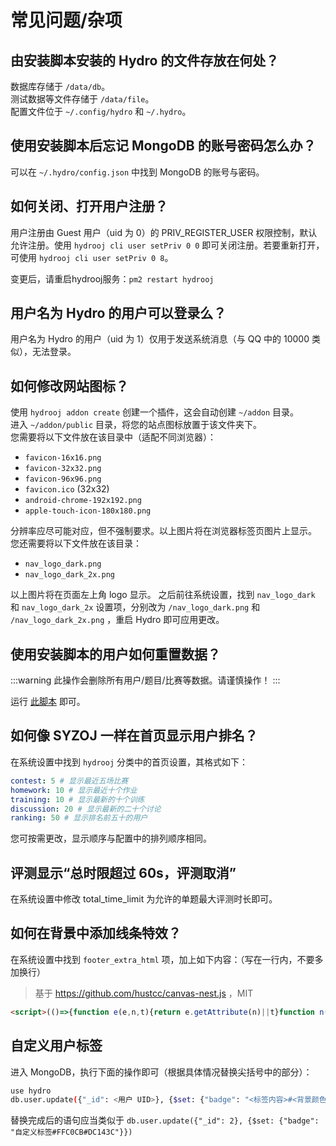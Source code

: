 # 常见问题/杂项

## 由安装脚本安装的 Hydro 的文件存放在何处？

数据库存储于 `/data/db`。  
测试数据等文件存储于 `/data/file`。  
配置文件位于 `~/.config/hydro` 和 `~/.hydro`。

## 使用安装脚本后忘记 MongoDB 的账号密码怎么办？

可以在 `~/.hydro/config.json` 中找到 MongoDB 的账号与密码。

## 如何关闭、打开用户注册？

用户注册由 Guest 用户（uid 为 0）的 PRIV_REGISTER_USER 权限控制，默认允许注册。使用 `hydrooj cli user setPriv 0 0` 即可关闭注册。若要重新打开，可使用 `hydrooj cli user setPriv 0 8`。

变更后，请重启hydrooj服务：`pm2 restart hydrooj`

## 用户名为 Hydro 的用户可以登录么？

用户名为 Hydro 的用户（uid 为 1）仅用于发送系统消息（与 QQ 中的 10000 类似），无法登录。

## 如何修改网站图标？

使用 `hydrooj addon create` 创建一个插件，这会自动创建 `~/addon` 目录。  
进入 `~/addon/public` 目录，将您的站点图标放置于该文件夹下。  
您需要将以下文件放在该目录中（适配不同浏览器）：

- `favicon-16x16.png`
- `favicon-32x32.png`
- `favicon-96x96.png`
- `favicon.ico` (32x32)
- `android-chrome-192x192.png`
- `apple-touch-icon-180x180.png`

分辨率应尽可能对应，但不强制要求。以上图片将在浏览器标签页图片上显示。  
您还需要将以下文件放在该目录：

- `nav_logo_dark.png`
- `nav_logo_dark_2x.png`

以上图片将在页面左上角 logo 显示。
之后前往系统设置，找到 `nav_logo_dark` 和 `nav_logo_dark_2x` 设置项，分别改为 `/nav_logo_dark.png` 和 `/nav_logo_dark_2x.png` ，重启 Hydro 即可应用更改。

## 使用安装脚本的用户如何重置数据？

:::warning
此操作会删除所有用户/题目/比赛等数据。请谨慎操作！
:::

运行 [此脚本](https://github.com/hydro-dev/Hydro/blob/master/install/reset.sh) 即可。

## 如何像 SYZOJ 一样在首页显示用户排名？

在系统设置中找到 `hydrooj` 分类中的首页设置，其格式如下：

```yaml
contest: 5 # 显示最近五场比赛
homework: 10 # 显示最近十个作业
training: 10 # 显示最新的十个训练
discussion: 20 # 显示最新的二十个讨论
ranking: 50 # 显示排名前五十的用户
```

您可按需更改，显示顺序与配置中的排列顺序相同。

## 评测显示“总时限超过 60s，评测取消”

在系统设置中修改 total_time_limit 为允许的单题最大评测时长即可。

## 如何在背景中添加线条特效？

在系统设置中找到 `footer_extra_html` 项，加上如下内容：（写在一行内，不要多加换行）

> 基于 https://github.com/hustcc/canvas-nest.js ，MIT

```html
<script>(()=>{function e(e,n,t){return e.getAttribute(n)||t}function n(){l=i.width=window.innerWidth||document.documentElement.clientWidth||document.body.clientWidth,u=i.height=window.innerHeight||document.documentElement.clientHeight||document.body.clientHeight}function c(){var t,o,i,a,m;r.clearRect(0,0,l,u),s.forEach(function(e,n){for(e.x+=e.xa,e.y+=e.ya,e.xa*=e.x>l||e.x<0?-1:1,e.ya*=e.y>u||e.y<0?-1:1,r.fillRect(e.x-.5,e.y-.5,1,1),o=n+1;o<d.length;o++)null!==(t=d[o]).x&&null!==t.y&&(i=e.x-t.x,a=e.y-t.y,(m=i*i+a*a)<t.max&&(t===y&&m>=t.max/2&&(e.x-=.03*i,e.y-=.03*a),m=(t.max-m)/t.max,r.beginPath(),r.lineWidth=m/2,r.strokeStyle="rgba("+x.c+","+(.2+m)+")",r.moveTo(e.x,e.y),r.lineTo(t.x,t.y),r.stroke()))}),w(c)}var l,u,d,t,o,i=document.createElement("canvas"),x=(t=(o=document.getElementsByTagName("script")).length,o=o[t-1],{l:t,z:e(o,"zIndex",-1),o:e(o,"opacity",.5),c:e(o,"color","0,0,0"),n:e(o,"count",99)}),a="c_n"+x.l,r=i.getContext("2d"),w=window.requestAnimationFrame||window.webkitRequestAnimationFrame||window.mozRequestAnimationFrame||window.oRequestAnimationFrame||window.msRequestAnimationFrame||function(e){window.setTimeout(e,1e3/45)},m=Math.random,y={x:null,y:null,max:2e4};i.id=a,i.style.cssText="position:fixed;top:0;left:0;z-index:"+x.z+";opacity:"+x.o,document.getElementsByClassName("main")[0].appendChild(i),n(),window.onresize=n,window.onmousemove=function(e){e=e||window.event,y.x=e.clientX,y.y=e.clientY},window.onmouseout=function(){y.x=null,y.y=null};for(var s=[],h=0;x.n>h;h++){var f=m()*l,g=m()*u,p=2*m()-1,v=2*m()-1;s.push({x:f,y:g,xa:p,ya:v,max:6e3})}d=s.concat([y]),setTimeout(function(){c()},100)})();</script>
```

## 自定义用户标签

进入 MongoDB，执行下面的操作即可（根据具体情况替换尖括号中的部分）：

```sh
use hydro
db.user.update({"_id": <用户 UID>}, {$set: {"badge": "<标签内容>#<背景颜色（HEX）>#<文字颜色（HEX）>"}})
```
替换完成后的语句应当类似于 `db.user.update({"_id": 2}, {$set: {"badge": "自定义标签#FFC0CB#DC143C"}})`
